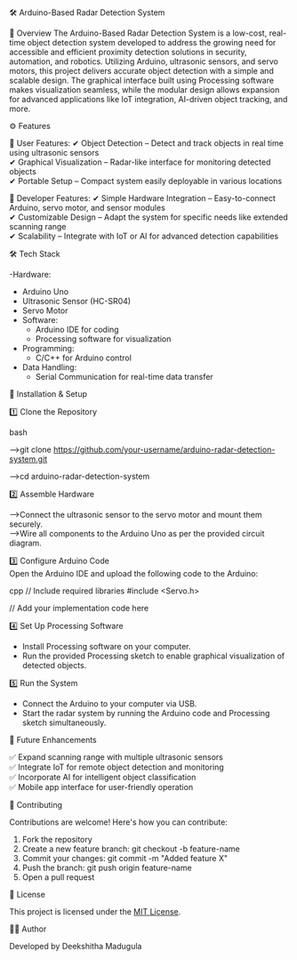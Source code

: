 🛠 Arduino-Based Radar Detection System

 📌 Overview
The Arduino-Based Radar Detection System is a low-cost, real-time object detection system developed to address the growing need for accessible and efficient proximity detection solutions in security, automation, and robotics. Utilizing Arduino, ultrasonic sensors, and servo motors, this project delivers accurate object detection with a simple and scalable design. The graphical interface built using Processing software makes visualization seamless, while the modular design allows expansion for advanced applications like IoT integration, AI-driven object tracking, and more.


⚙ Features

 🔹 User Features:
✔ Object Detection – Detect and track objects in real time using ultrasonic sensors  
✔ Graphical Visualization – Radar-like interface for monitoring detected objects  
✔ Portable Setup – Compact system easily deployable in various locations  

 🔹 Developer Features:
✔ Simple Hardware Integration – Easy-to-connect Arduino, servo motor, and sensor modules  
✔ Customizable Design – Adapt the system for specific needs like extended scanning range  
✔ Scalability – Integrate with IoT or AI for advanced detection capabilities  


 🛠 Tech Stack

-Hardware:
  - Arduino Uno
  - Ultrasonic Sensor (HC-SR04)
  - Servo Motor
- Software:
  - Arduino IDE for coding
  - Processing software for visualization
- Programming:
  - C/C++ for Arduino control
- Data Handling:
  - Serial Communication for real-time data transfer  

 🚀 Installation & Setup

1️⃣ Clone the Repository  

bash

-->git clone https://github.com/your-username/arduino-radar-detection-system.git

-->cd arduino-radar-detection-system

 2️⃣ Assemble Hardware  

-->Connect the ultrasonic sensor to the servo motor and mount them securely.  
-->Wire all components to the Arduino Uno as per the provided circuit diagram.  

 3️⃣ Configure Arduino Code  
Open the Arduino IDE and upload the following code to the Arduino:

cpp
// Include required libraries
#include <Servo.h>

// Add your implementation code here

 4️⃣ Set Up Processing Software  
- Install Processing software on your computer.  
- Run the provided Processing sketch to enable graphical visualization of detected objects.  

5️⃣ Run the System  
- Connect the Arduino to your computer via USB.  
- Start the radar system by running the Arduino code and Processing sketch simultaneously.

📝 Future Enhancements

✅ Expand scanning range with multiple ultrasonic sensors  
✅ Integrate IoT for remote object detection and monitoring  
✅ Incorporate AI for intelligent object classification  
✅ Mobile app interface for user-friendly operation  

 🤝 Contributing

Contributions are welcome! Here's how you can contribute:  
1. Fork the repository  
2. Create a new feature branch: git checkout -b feature-name  
3. Commit your changes: git commit -m "Added feature X"  
4. Push the branch: git push origin feature-name  
5. Open a pull request  

📜 License

This project is licensed under the [MIT License](https://opensource.org/licenses/MIT).  

👩‍💻 Author

Developed by Deekshitha Madugula
